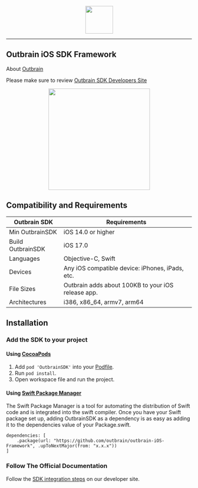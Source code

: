 <p align="center">
  <img height="75" src="assets/outbrain-logo.jpg" />
</p>

---

## Outbrain iOS SDK Framework

About [Outbrain](https://www.outbrain.com/)

Please make sure to review [Outbrain SDK Developers Site](https://developer.outbrain.com/outbrain-sdk-v3-documentation-download-links/)

<p align="center">
  <img width="275" src="assets/iphonex-smartfeed-demo-mock.jpg" />
</p>

## Compatibility and Requirements

| **Outbrain SDK**  	| **Requirements**                                     	|
|--------------------	|------------------------------------------------------	|
| Min OutbrainSDK   	| iOS 14.0 or higher                                      	|
| Build OutbrainSDK   | iOS 17.0												|
| Languages          	| Objective-C, Swift                                   	|
| Devices            	| Any iOS compatible device: iPhones, iPads, etc.      	|
| File Sizes         	| Outbrain adds about 100KB to your iOS release app. 	|
| Architectures      	| i386, x86_64, armv7, arm64                                	|


## Installation

### Add the SDK to your project

#### Using [CocoaPods](https://cocoapods.org)

1. Add `pod 'OutbrainSDK'` into your [Podfile](https://guides.cocoapods.org/syntax/podfile.html).
2. Run `pod install`.
3. Open workspace file and run the project.

#### Using [Swift Package Manager](https://swift.org/package-manager)
The Swift Package Manager is a tool for automating the distribution of Swift code and is integrated into the swift compiler.
Once you have your Swift package set up, adding OutbrainSDK as a dependency is as easy as adding it to the dependencies value of your Package.swift.
```
dependencies: [
    .package(url: "https://github.com/outbrain/outbrain-iOS-Framework", .upToNextMajor(from: "x.x.x"))
]
```

### Follow The Official Documentation

Follow the [SDK integration steps](https://sdk.outbrain.com/docs/category/ios-sdk) on our developer site.

